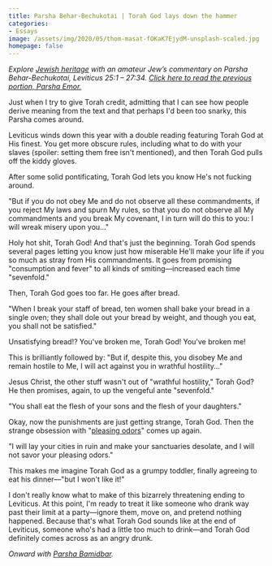 ```yaml
---
title: Parsha Behar-Bechukotai | Torah God lays down the hammer
categories:
- Essays
image: /assets/img/2020/05/thom-masat-fOKaK7EjydM-unsplash-scaled.jpg
homepage: false
---
```



_Explore [Jewish heritage](https://withoutapath.com/jewish-heritage/) with an amateur Jew’s commentary on Parsha Behar-Bechukotai, Leviticus 25:1 – 27:34. [Click here to read the previous portion, Parsha Emor.](https://withoutapath.com/parsha-emor/)_

Just when I try to give Torah credit, admitting that I can see how people derive meaning from the text and that perhaps I'd been too snarky, this Parsha comes around.

Leviticus winds down this year with a double reading featuring Torah God at His finest. You get more obscure rules, including what to do with your slaves (spoiler: setting them free isn't mentioned), and then Torah God pulls off the kiddy gloves.

<!-- more -->

After some solid pontificating, Torah God lets you know He's not fucking around.

"But if you do not obey Me and do not observe all these commandments, if you reject My laws and spurn My rules, so that you do not observe all My commandments and you break My covenant, I in turn will do this to you: I will wreak misery upon you..."

Holy hot shit, Torah God! And that's just the beginning. Torah God spends several pages letting you know just how miserable He'll make your life if you so much as stray from His commandments. It goes from promising "consumption and fever" to all kinds of smiting––increased each time "sevenfold." 

Then, Torah God goes too far. He goes after bread.

"When I break your staff of bread, ten women shall bake your bread in a single oven; they shall dole out your bread by weight, and though you eat, you shall not be satisfied."

Unsatisfying bread!? You've broken me, Torah God! You've broken me!

This is brilliantly followed by: "But if, despite this, you disobey Me and remain hostile to Me, I will act against you in wrathful hostility..."

Jesus Christ, the other stuff wasn't out of "wrathful hostility," Torah God? He then promises, again, to up the vengeful ante "sevenfold."

"You shall eat the flesh of your sons and the flesh of your daughters."

Okay, now the punishments are just getting strange, Torah God. Then the strange obsession with "[pleasing odors](https://withoutapath.com/parsha-vayikra/)" comes up again.

"I will lay your cities in ruin and make your sanctuaries desolate, and I will not savor your pleasing odors."

This makes me imagine Torah God as a grumpy toddler, finally agreeing to eat his dinner––"but I won't like it!"

I don't really know what to make of this bizarrely threatening ending to Leviticus. At this point, I'm ready to treat it like someone who drank way past their limit at a party––ignore them, move on, and pretend nothing happened. Because that's what Torah God sounds like at the end of Leviticus, someone who's had a little too much to drink––and Torah God definitely comes across as an angry drunk.

_Onward with [Parsha Bamidbar](https://withoutapath.com/parsha-bamidbar/)._

